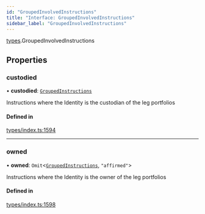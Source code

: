 ```yaml
---
id: "GroupedInvolvedInstructions"
title: "Interface: GroupedInvolvedInstructions"
sidebar_label: "GroupedInvolvedInstructions"
---
```


[types](../../../modules/Types/Types.md).GroupedInvolvedInstructions

## Properties

### custodied

• **custodied**: [`GroupedInstructions`](../GroupedInstructions/GroupedInstructions.md)

Instructions where the Identity is the custodian of the leg portfolios

#### Defined in

[types/index.ts:1594](https://github.com/PolymeshAssociation/polymesh-sdk/blob/b6f9fb883/src/types/index.ts#L1594)

___

### owned

• **owned**: `Omit`<[`GroupedInstructions`](../GroupedInstructions/GroupedInstructions.md), ``"affirmed"``\>

Instructions where the Identity is the owner of the leg portfolios

#### Defined in

[types/index.ts:1598](https://github.com/PolymeshAssociation/polymesh-sdk/blob/b6f9fb883/src/types/index.ts#L1598)
